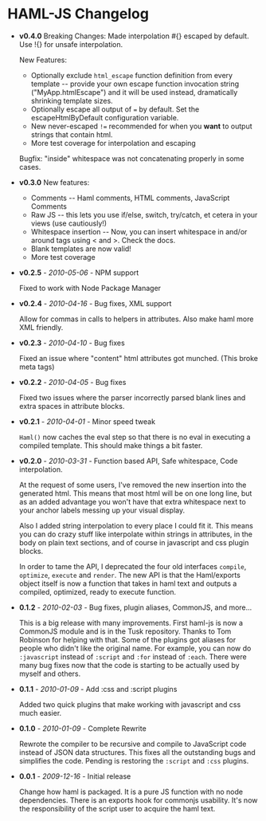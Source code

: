 # HAML-JS Changelog

- **v0.4.0**
  Breaking Changes:
    Made interpolation #{} escaped by default. Use !{} for unsafe interpolation.

  New Features:
    * Optionally exclude `html_escape` function definition from every template -- provide your own escape function invocation string ("MyApp.htmlEscape") and it will be used instead, dramatically shrinking template sizes.
    * Optionally escape all output of `=` by default.  Set the escapeHtmlByDefault configuration variable.
    * New never-escaped `!=` recommended for when you **want** to output strings that contain html.
    * More test coverage for interpolation and escaping

  Bugfix: "inside" whitespace was not concatenating properly in some cases.

- **v0.3.0**
  New features:
    * Comments -- Haml comments, HTML comments, JavaScript Comments
    * Raw JS -- this lets you use if/else, switch, try/catch, et cetera
  in your views (use cautiously!)
    * Whitespace insertion -- Now, you can insert whitespace in and/or
  around tags using < and >.  Check the docs.
    * Blank templates are now valid!
    * More test coverage

- **v0.2.5** - *2010-05-06* - NPM support

  Fixed to work with Node Package Manager

- **v0.2.4** - *2010-04-16* - Bug fixes, XML support

  Allow for commas in calls to helpers in attributes.  Also make haml more XML friendly.

- **v0.2.3** - *2010-04-10* - Bug fixes

  Fixed an issue where "content" html attributes got munched. (This broke meta tags)

- **v0.2.2** - *2010-04-05* - Bug fixes

  Fixed two issues where the parser incorrectly parsed blank lines and extra spaces in attribute blocks.

- **v0.2.1** - *2010-04-01* - Minor speed tweak

  `Haml()` now caches the eval step so that there is no eval in executing a compiled template.  This should make things a bit faster.

- **v0.2.0** - *2010-03-31* - Function based API, Safe whitespace, Code interpolation.

  At the request of some users, I've removed the new insertion into the generated html.  This means that most html will be on one long line, but as an added advantage you won't have that extra whitespace next to your anchor labels messing up your visual display.

  Also I added string interpolation to every place I could fit it.  This means you can do crazy stuff like interpolate within strings in attributes, in the body on plain text sections, and of course in javascript and css plugin blocks.

  In order to tame the API, I deprecated the four old interfaces `compile`, `optimize`, `execute` and `render`.  The new API is that the Haml/exports object itself is now a function that takes in haml text and outputs a compiled, optimized, ready to execute function.

- **0.1.2** - *2010-02-03* - Bug fixes, plugin aliases, CommonJS, and more...

  This is a big release with many improvements.  First haml-js is now a CommonJS module and is in the Tusk repository.  Thanks to Tom Robinson for helping with that.  Some of the plugins got aliases for people who didn't like the original name.  For example, you can now do `:javascript` instead of `:script` and `:for` instead of `:each`.  There were many bug fixes now that the code is starting to be actually used by myself and others.

- **0.1.1** - *2010-01-09* - Add :css and :script plugins

  Added two quick plugins that make working with javascript and css much easier.

 - **0.1.0** - *2010-01-09* - Complete Rewrite

   Rewrote the compiler to be recursive and compile to JavaScript code instead of JSON data structures.  This fixes all the outstanding bugs and simplifies the code.  Pending is restoring the `:script` and `:css` plugins.

 - **0.0.1** - *2009-12-16* - Initial release

   Change how haml is packaged. It is a pure JS function with no node dependencies. There is an exports hook for commonjs usability. It's now the responsibility of the script user to acquire the haml text.


